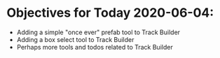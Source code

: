 # Objectives for Today 2020-06-04:

- Adding a simple "once ever" prefab tool to Track Builder
- Adding a box select tool to Track Builder
- Perhaps more tools and todos related to Track Builder
